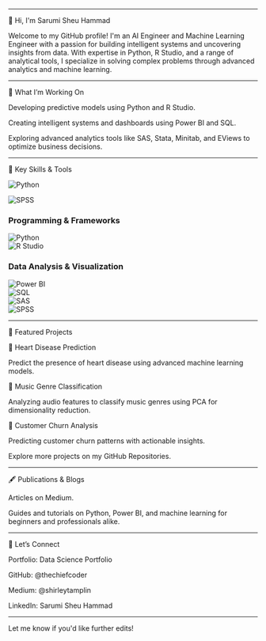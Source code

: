 
---

👋 Hi, I'm Sarumi Sheu Hammad

Welcome to my GitHub profile! I'm an AI Engineer and Machine Learning Engineer with a passion for building intelligent systems and uncovering insights from data. With expertise in Python, R Studio, and a range of analytical tools, I specialize in solving complex problems through advanced analytics and machine learning.


---

🔭 What I’m Working On

Developing predictive models using Python and R Studio.

Creating intelligent systems and dashboards using Power BI and SQL.

Exploring advanced analytics tools like SAS, Stata, Minitab, and EViews to optimize business decisions.



---

🌟 Key Skills & Tools


![Python](https://img.shields.io/badge/Python-3776AB?style=for-the-badge&logo=python&logoColor=white)

![SPSS](https://example.com/path-to-spss-image.png)

### Programming & Frameworks  
![Python](https://img.shields.io/badge/Python-3776AB?style=for-the-badge&logo=python&logoColor=white)  
![R Studio](https://img.shields.io/badge/R_Studio-276DC3?style=for-the-badge&logo=r&logoColor=white)  

### Data Analysis & Visualization  
![Power BI](https://img.shields.io/badge/Power_BI-F2C811?style=for-the-badge&logo=power-bi&logoColor=black)  
![SQL](https://img.shields.io/badge/SQL-4479A1?style=for-the-badge&logo=postgresql&logoColor=white)  
![SAS](https://your-image-hosting.com/sas-logo.png)  
![SPSS](https://your-image-hosting.com/spss-logo.png)

---

📌 Featured Projects

🔗 Heart Disease Prediction

Predict the presence of heart disease using advanced machine learning models.

🔗 Music Genre Classification

Analyzing audio features to classify music genres using PCA for dimensionality reduction.

🔗 Customer Churn Analysis

Predicting customer churn patterns with actionable insights.

Explore more projects on my GitHub Repositories.


---

🖋 Publications & Blogs

Articles on Medium.

Guides and tutorials on Python, Power BI, and machine learning for beginners and professionals alike.



---

🤝 Let’s Connect

Portfolio: Data Science Portfolio

GitHub: @thechiefcoder

Medium: @shirleytamplin

LinkedIn: Sarumi Sheu Hammad



---

Let me know if you'd like further edits!

